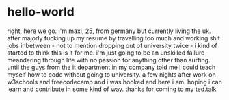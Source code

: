 # hello-world

right, here we go. 
i'm maxi, 25, from germany but currently living the uk.
after majorly fucking up my resume by travelling too much and working shit jobs inbetween - not to mention dropping out of university twice - i kind of started to think this is it for me. i'm just going to be an unskilled failure meandering through life with no passion for anything other than surfing. until the guys from the it department in my company told me i could teach myself how to code without going to university. a few nights after work on w3schools and freecodecamp and i was hooked and here i am. hoping i can learn and contribute in some kind of way. 
thanks for coming to my ted.talk
